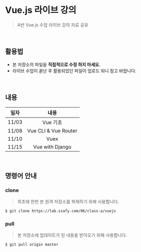 #  Vue.js 라이브 강의

> A반 Vue.js 수업 라이브 강의 자료 공유

<br>

## 활용법

* 본 저장소의 파일을 **직접적으로 수정 하지 마세요.**
* 라이브 수업이 끝난 후 활용되었던 파일이 업로드 되니 참고 바랍니다.

<br>

## 내용

| 일자  |         내용         |
| :---: | :------------------: |
| 11/03 |       Vue 기초       |
| 11/08 | Vue CLI & Vue Router |
| 11/10 |         Vuex         |
| 11/15 |   Vue with Django    |

<br>

## 명령어 안내

### clone

> 최초에 한번 본 원격 저장소를 복제하기 위해 사용합니다.

```bash
$ git clone https://lab.ssafy.com/06/class-a/vuejs
```

### pull

> 본 저장소에 업데이트가 된 내용을 받아오기 위해 사용합니다.

```bash
$ git pull origin master
```

